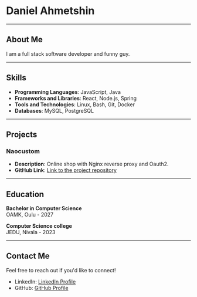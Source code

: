 # Daniel Ahmetshin

---

## About Me

I am a full stack software developer and funny guy.

---

## Skills

- **Programming Languages**: JavaScript, Java
- **Frameworks and Libraries**: React, Node.js, Spring
- **Tools and Technologies**: Linux, Bash, Git, Docker
- **Databases**: MySQL, PostgreSQL

---

## Projects

### Naocustom
- **Description**: Online shop with Nginx reverse proxy and Oauth2.
- **GitHub Link**: [Link to the project repository](https://github.com/neGleb1/naocustom)

---

## Education

**Bachelor in Computer Science**  
OAMK, Oulu - 2027

**Computer Science college**  
JEDU, Nivala - 2023

---

## Contact Me

Feel free to reach out if you'd like to connect!

- LinkedIn: [LinkedIn Profile](https://fi.linkedin.com/in/danil-akhmetshin-288b05280)
- GitHub: [GitHub Profile](https://github.com/neGleb1)
